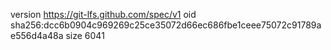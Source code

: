 version https://git-lfs.github.com/spec/v1
oid sha256:dcc6b0904c969269c25ce35072d66ec686fbe1ceee75072c91789ae556d4a48a
size 6041
